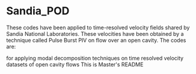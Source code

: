 # Sandia_POD
These codes have been applied to time-resolved velocity fields shared by Sandia National Laboratories. These velocities have been obtained by a technique called Pulse Burst PIV on flow over an open cavity. 
The codes are:

for applying modal decomposition techniques on time resolved velocity datasets of open cavity flows
This is Master's README
